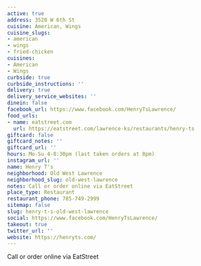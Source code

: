 ```yaml
---
active: true
address: 3520 W 6th St
cuisine: American, Wings
cuisine_slugs:
- american
- wings
- fried-chicken
cuisines:
- American
- Wings
curbside: true
curbside_instructions: ''
delivery: true
delivery_service_websites: ''
dinein: false
facebook_url: https://www.facebook.com/HenryTsLawrence/
food_urls:
- name: eatstreet.com
  url: https://eatstreet.com/lawrence-ks/restaurants/henry-ts
giftcard: false
giftcard_notes: ''
giftcard_url: ''
hours: Mo-Su 4-8:30pm (last taken orders at 8pm)
instagram_url: ''
name: Henry T's
neighborhood: Old West Lawrence
neighborhood_slug: old-west-lawrence
notes: Call or order online via EatStreet
place_type: Restaurant
restaurant_phone: 785-749-2999
sitemap: false
slug: henry-t-s-old-west-lawrence
social: https://www.facebook.com/HenryTsLawrence/
takeout: true
twitter_url: ''
website: https://henryts.com/
---
```


Call or order online via EatStreet